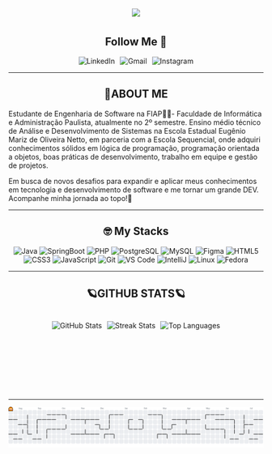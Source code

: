 <h1 align="center">
   <img src="https://readme-typing-svg.herokuapp.com/?font=Righteous&size=35&center=true&vCenter=true&width=500&height=70&duration=4000&color=800080&lines=Welcome!+👋;+I'm+Sanches!;+Nice+to+meet+you+😊" />
</h1>

<div align="center">
  <h2>Follow Me 🚀</h2>
  <div style="display: flex; flex-wrap: wrap; justify-content: center; gap: 10px;">
    <a href="https://www.linkedin.com/in/carlossmariano" style="text-decoration: none;">
        <img alt="LinkedIn" title="Connect with me on LinkedIn"
             src="https://img.shields.io/badge/-LinkedIn-0A66C2?style=for-the-badge&logo=linkedin&logoColor=white&labelColor=282A36" />
    </a>
    
  <a href="mailto:sanchesmarianocarlos@gmail.com" style="text-decoration: none;">
        <img alt="Gmail" title="Send me an email"
             src="https://img.shields.io/badge/-Gmail-EA4335?style=for-the-badge&logo=gmail&logoColor=EA4335&labelColor=282A36" />
    </a>

  <a href="https://www.instagram.com/ssanches.zsc" style="text-decoration: none;">
        <img alt="Instagram" title="Follow me on Instagram"
             src="https://img.shields.io/badge/-Instagram-E4405F?style=for-the-badge&logo=instagram&logoColor=FF0069&labelColor=282A36" />
    </a>
  </div>
</div>

---

  <h2 align="center">🧠ABOUT ME</h2>

  <p style="text-aling: justify">
    Estudante de Engenharia de Software na FIAP👨‍💻- Faculdade de Informática e Administração Paulista, atualmente no 2º semestre. Ensino médio técnico de Análise e Desenvolvimento de Sistemas na Escola Estadual Eugênio Mariz de Oliveira Netto, em parceria com a Escola Sequencial, onde adquiri conhecimentos sólidos em lógica de programação, programação orientada a objetos, boas práticas de desenvolvimento, trabalho em equipe e gestão de projetos.
  </p>
  <p>
    Em busca de novos desafios para expandir e aplicar meus conhecimentos em tecnologia e desenvolvimento de software e me tornar um grande DEV. Acompanhe minha jornada ao topo!🤟
  </p>

</div>

---


<div align="center">
<h2>🤓 My Stacks</h2>

  <img alt="Java" src="https://img.shields.io/badge/Java-007396?style=for-the-badge&logo=java&logoColor=white"/>
  <img alt="SpringBoot" src="https://img.shields.io/badge/Spring_Boot-6DB33F?style=for-the-badge&logo=spring-boot&logoColor=white" />
 <img alt="PHP" src="https://img.shields.io/badge/-PHP-777BB4?style=for-the-badge&logo=php&logoColor=white" />
  <img alt="PostgreSQL" src="https://img.shields.io/badge/PostgreSQL-336791?style=for-the-badge&logo=postgresql&logoColor=white" />
  <img alt="MySQL" src="https://img.shields.io/badge/MySQL-4479A1?style=for-the-badge&logo=mysql&logoColor=white" />
  <img alt="Figma" src="https://img.shields.io/badge/Figma-F24E1E?style=for-the-badge&logo=figma&logoColor=white" />
  <img alt="HTML5" src="https://img.shields.io/badge/HTML5-E34F26?style=for-the-badge&logo=html5&logoColor=white" />
  <img alt="CSS3" src="https://img.shields.io/badge/CSS3-1572B6?style=for-the-badge&logo=css&logoColor=white" />
  <img alt="JavaScript" src="https://img.shields.io/badge/JavaScript-F7DF1E?style=for-the-badge&logo=javascript&logoColor=black" />
  <img alt="Git" src="https://img.shields.io/badge/Git-F05032?style=for-the-badge&logo=git&logoColor=white" />
  <img alt="VS Code" src="https://img.shields.io/badge/VS_Code-007ACC?style=for-the-badge&logo=vscode&logoColor=white" />
  <img alt="IntelliJ" src="https://img.shields.io/badge/IntelliJ_IDEA-000000?style=for-the-badge&logo=intellij-idea&logoColor=white" />
  <img alt="Linux" src="https://img.shields.io/badge/Linux-FCC624?style=for-the-badge&logo=linux&logoColor=black" />
  <img alt="Fedora" src="https://img.shields.io/badge/Fedora-294172?style=for-the-badge&logo=fedora&logoColor=white" />
</div>


---

<div align="center">
  <h2>🪐GITHUB STATS🪐</h2>
  <br>
  <div style="display: flex; flex-wrap: wrap; justify-content: center; gap: 10px;">
    <img height="140em" src="https://github-readme-stats.vercel.app/api?username=CarlosSMariano&show_icons=true&locale=en&theme=blueberry&rank_icon=github" alt="GitHub Stats"/>

  <img height="140em" src="https://github-readme-streak-stats.herokuapp.com?user=CarlosSMariano&theme=blueberry" alt="Streak Stats"/> 

  <img height="140em" src="https://github-readme-stats.vercel.app/api/top-langs/?username=CarlosSMariano&theme=blueberry&layout=compact&card_width=100" alt="Top Languages"/>
  </div>
</div>

---

<picture align="center">
  <source media="(prefers-color-scheme: dark)" srcset="https://raw.githubusercontent.com/CarlosSMariano/CarlosSMariano/output/pacman-contribution-graph-dark.svg">
  <source media="(prefers-color-scheme: light)" srcset="https://raw.githubusercontent.com/CarlosSMariano/CarlosSMariano/output/pacman-contribution-graph.svg">
  <img alt="Pac-Man contribution graph" src="https://raw.githubusercontent.com/CarlosSMariano/CarlosSMariano/output/pacman-contribution-graph.svg">
</picture>
 
